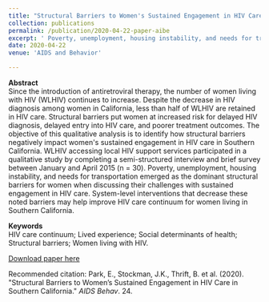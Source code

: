 ```yaml
---
title: "Structural Barriers to Women's Sustained Engagement in HIV Care in Southern California"
collection: publications
permalink: /publication/2020-04-22-paper-aibe
excerpt: ' Poverty, unemployment, housing instability, and needs for transportation emerged as the dominant structural barriers for women when discussing their challenges with sustained engagement in HIV care. System-level interventions that decrease these noted barriers may help improve HIV care continuum for women living in Southern California.'
date: 2020-04-22
venue: 'AIDS and Behavior'

---
```

**Abstract**
<br>Since the introduction of antiretroviral therapy, the number of women living with HIV (WLHIV) continues to increase. Despite the decrease in HIV diagnosis among women in California, less than half of WLHIV are retained in HIV care. Structural barriers put women at increased risk for delayed HIV diagnosis, delayed entry into HIV care, and poorer treatment outcomes. The objective of this qualitative analysis is to identify how structural barriers negatively impact women's sustained engagement in HIV care in Southern California. WLHIV accessing local HIV support services participated in a qualitative study by completing a semi-structured interview and brief survey between January and April 2015 (n = 30). Poverty, unemployment, housing instability, and needs for transportation emerged as the dominant structural barriers for women when discussing their challenges with sustained engagement in HIV care. System-level interventions that decrease these noted barriers may help improve HIV care continuum for women living in Southern California.

**Keywords**
<br>HIV care continuum; Lived experience; Social determinants of health; Structural barriers; Women living with HIV.

[Download paper here](https://link.springer.com/content/pdf/10.1007/s10461-020-02847-9.pdf)

Recommended citation: Park, E., Stockman, J.K., Thrift, B. et al. (2020). "Structural Barriers to Women’s Sustained Engagement in HIV Care in Southern California." <i>AIDS Behav</i>. 24.
